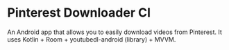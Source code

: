 # Pinterest Downloader CI

An Android app that allows you to easily download videos from Pinterest.
It uses Kotlin + Room + youtubedl-android (library) + MVVM.
